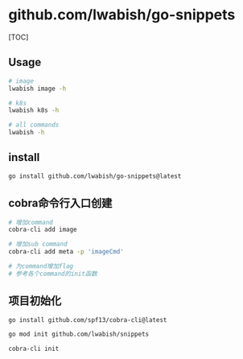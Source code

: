 # github.com/lwabish/go-snippets

[TOC]

## Usage
```bash
# image
lwabish image -h

# k8s
lwabish k8s -h

# all commands
lwabish -h
```

## install
```bash
go install github.com/lwabish/go-snippets@latest
```

## cobra命令行入口创建
```bash
# 增加command
cobra-cli add image

# 增加sub command
cobra-cli add meta -p 'imageCmd'

# 为command增加flag
# 参考各个command的init函数
```

## 项目初始化
```bash
go install github.com/spf13/cobra-cli@latest

go mod init github.com/lwabish/snippets

cobra-cli init
```
